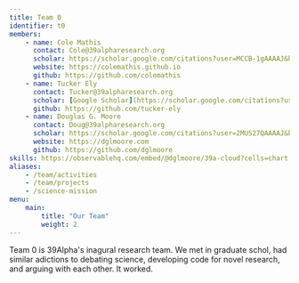 ```yaml
---
title: Team 0
identifier: t0
members:
    - name: Cole Mathis
      contact: Cole@39alpharesearch.org
      scholar: https://scholar.google.com/citations?user=MCCB-1gAAAAJ&hl=en&oi=sra
      website: https://colemathis.github.io
      github: https://github.com/colemathis
    - name: Tucker Ely
      contact: Tucker@39alpharesearch.org
      scholar: [Google Scholar](https://scholar.google.com/citations?user=yqYm8z8AAAAJ&hl=en&oi=ao)
      github: https://github.com/tucker-ely
    - name: Douglas G. Moore
      contact: Doug@39alpharesearch.org
      scholar: https://scholar.google.com/citations?user=2MUS27QAAAAJ&hl=en&oi=sra
      website: https://dglmoore.com
      github: https://github.com/dglmoore
skills: https://observablehq.com/embed/@dglmoore/39a-cloud?cells=chart
aliases:
    - /team/activities
    - /team/projects
    - /science-mission
menu:
    main:
        title: "Our Team"
        weight: 2
---
```


Team 0 is 39Alpha's inagural research team. We met in graduate schol, had similar adictions to debating science, developing code for novel research, and arguing with each other. It worked. 

